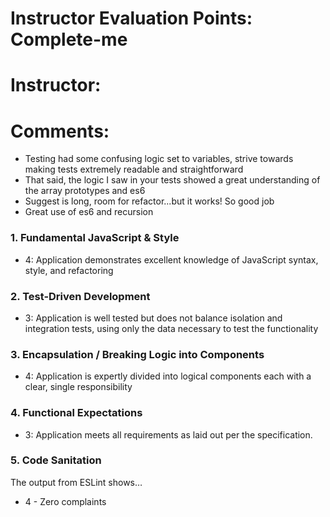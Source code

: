 # Instructor Evaluation Points: Complete-me
# Instructor:
# Comments:
* Testing had some confusing logic set to variables, strive towards making tests extremely readable and straightforward
* That said, the logic I saw in your tests showed a great understanding of the array prototypes and es6
* Suggest is long, room for refactor...but it works! So good job
* Great use of es6 and recursion

### 1. Fundamental JavaScript & Style

* 4:  Application demonstrates excellent knowledge of JavaScript syntax, style, and refactoring

### 2. Test-Driven Development

* 3: Application is well tested but does not balance isolation and integration tests, using only the data necessary to test the functionality

### 3. Encapsulation / Breaking Logic into Components

* 4: Application is expertly divided into logical components each with a clear, single responsibility

### 4. Functional Expectations

* 3: Application meets all requirements as laid out per the specification.

### 5. Code Sanitation

The output from ESLint shows…

* 4 - Zero complaints
